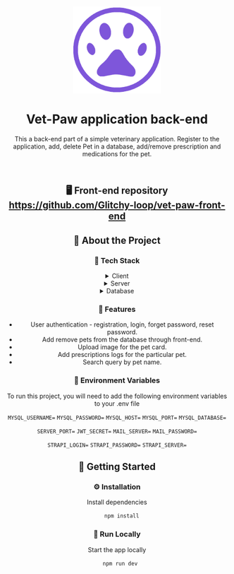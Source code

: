 <div align="center">

  <img src="assets/logo.png" alt="logo" width="200" height="auto" />
  <h1>Vet-Paw application back-end</h1>
  
  <p>
This a back-end part of a simple veterinary application. Register to the application, add, delete Pet in a database, add/remove prescription and medications for the pet.  
  </p>
  
<br />
  
## 🖥️ Front-end repository https://github.com/Glitchy-loop/vet-paw-front-end

<!-- About the Project -->
## :star2: About the Project

<!-- TechStack -->
### :space_invader: Tech Stack

<details>
  <summary>Client</summary>
  <ul>
    <li>Vanilla JS</li>
    <li>SCSS</li>
  </ul>
</details>

<details>
  <summary>Server</summary>
  <ul>
    <li>Nodejs</li>
    <li>Express.js</li>
    <li>Cors</li>
    <li>JsonWebToken</li>
  </ul>
</details>

<details>
<summary>Database</summary>
  <ul>
    <li>MySQL2</li>
    <li>Strapi SQLite</li>
  </ul>
</details>


<!-- Features -->
### :dart: Features

- User authentication - registration, login, forget password, reset password.
- Add remove pets from the database through front-end.
- Upload image for the pet card.
- Add prescriptions logs for the particular pet.
- Search query by pet name.

<!-- Env Variables -->
### :key: Environment Variables

To run this project, you will need to add the following environment variables to your .env file

`MYSQL_USERNAME=`
`MYSQL_PASSWORD=`
`MYSQL_HOST=`
`MYSQL_PORT=`
`MYSQL_DATABASE=`

`SERVER_PORT=`
`JWT_SECRET=`
`MAIL_SERVER=`
`MAIL_PASSWORD=`

`STRAPI_LOGIN=`
`STRAPI_PASSWORD=`
`STRAPI_SERVER=`

<!-- Getting Started -->
## 	:toolbox: Getting Started

<!-- Installation -->
### :gear: Installation

Install dependencies

```bash
   npm install
```
<!-- Run Locally -->
### :running: Run Locally

Start the app locally

```bash
  npm run dev
```
